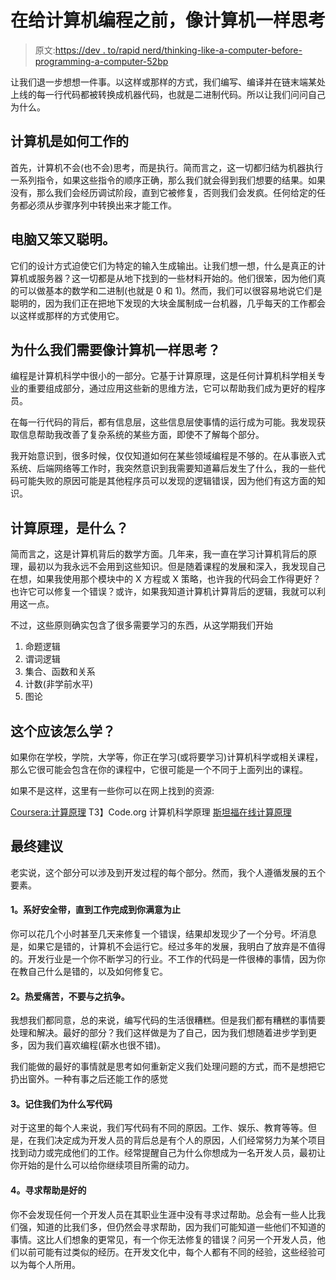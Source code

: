 # 在给计算机编程之前，像计算机一样思考

> 原文:[https://dev . to/rapid nerd/thinking-like-a-computer-before-programming-a-computer-52bp](https://dev.to/rapidnerd/thinking-like-a-computer-before-programming-a-computer-52bp)

让我们退一步想想一件事。以这样或那样的方式，我们编写、编译并在链末端某处上线的每一行代码都被转换成机器代码，也就是二进制代码。所以让我们问问自己为什么。

## 计算机是如何工作的

首先，计算机不会(也不会)思考，而是执行。简而言之，这一切都归结为机器执行一系列指令，如果这些指令的顺序正确，那么我们就会得到我们想要的结果。如果没有，那么我们会经历调试阶段，直到它被修复，否则我们会发疯。任何给定的任务都必须从步骤序列中转换出来才能工作。

## 电脑又笨又聪明。

它们的设计方式迫使它们为特定的输入生成输出。让我们想一想，什么是真正的计算机或服务器？这一切都是从地下找到的一些材料开始的。他们很笨，因为他们真的可以做基本的数学和二进制(也就是 0 和 1)。然而，我们可以很容易地说它们是聪明的，因为我们正在把地下发现的大块金属制成一台机器，几乎每天的工作都会以这样或那样的方式使用它。

## 为什么我们需要像计算机一样思考？

编程是计算机科学中很小的一部分。它基于计算原理，这是任何计算机科学相关专业的重要组成部分，通过应用这些新的思维方法，它可以帮助我们成为更好的程序员。

在每一行代码的背后，都有信息层，这些信息层使事情的运行成为可能。我发现获取信息帮助我改善了复杂系统的某些方面，即使不了解每个部分。

我开始意识到，很多时候，仅仅知道如何在某些领域编程是不够的。在从事嵌入式系统、后端网络等工作时，我突然意识到我需要知道幕后发生了什么，我的一些代码可能失败的原因可能是其他程序员可以发现的逻辑错误，因为他们有这方面的知识。

## 计算原理，是什么？

简而言之，这是计算机背后的数学方面。几年来，我一直在学习计算机背后的原理，最初以为我永远不会用到这些知识。但是随着课程的发展和深入，我发现自己在想，如果我使用那个模块中的 X 方程或 X 策略，也许我的代码会工作得更好？也许它可以修复一个错误？或许，如果我知道计算机计算背后的逻辑，我就可以利用这一点。

不过，这些原则确实包含了很多需要学习的东西，从这学期我们开始

1.  命题逻辑
2.  谓词逻辑
3.  集合、函数和关系
4.  计数(非学前水平)
5.  图论

## 这个应该怎么学？

如果你在学校，学院，大学等，你正在学习(或将要学习)计算机科学或相关课程，那么它很可能会包含在你的课程中，它很可能是一个不同于上面列出的课程。

如果不是这样，这里有一些你可以在网上找到的资源:

[Coursera:计算原理](https://www.coursera.org/learn/principles-of-computing-1)
T3】Code.org 计算机科学原理
[斯坦福在线计算原理](https://online.stanford.edu/courses/soe-ycsprincipofcomp-principles-computing)

## 最终建议

老实说，这个部分可以涉及到开发过程的每个部分。然而，我个人遵循发展的五个要素。

#### 1。系好安全带，直到工作完成到你满意为止

你可以花几个小时甚至几天来修复一个错误，结果却发现少了一个分号。坏消息是，如果它是错的，计算机不会运行它。经过多年的发展，我明白了放弃是不值得的。开发行业是一个你不断学习的行业。不工作的代码是一件很棒的事情，因为你在教自己什么是错的，以及如何修复它。

#### 2。热爱痛苦，不要与之抗争。

我想我们都同意，总的来说，编写代码的生活很糟糕。但是我们都有糟糕的事情要处理和解决。最好的部分？我们这样做是为了自己，因为我们想随着进步学到更多，因为我们喜欢编程(薪水也很不错)。

我们能做的最好的事情就是思考如何重新定义我们处理问题的方式，而不是想把它扔出窗外。一种有事之后还能工作的感觉

#### 3。记住我们为什么写代码

对于这里的每个人来说，我们写代码有不同的原因。工作、娱乐、教育等等。但是，在我们决定成为开发人员的背后总是有个人的原因，人们经常努力为某个项目找到动力或完成他们的工作。经常提醒自己为什么你想成为一名开发人员，最初让你开始的是什么可以给你继续项目所需的动力。

#### 4。寻求帮助是好的

你不会发现任何一个开发人员在其职业生涯中没有寻求过帮助。总会有一些人比我们强，知道的比我们多，但仍然会寻求帮助，因为我们可能知道一些他们不知道的事情。这比人们想象的更常见，有一个你无法修复的错误？问另一个开发人员，他们以前可能有过类似的经历。在开发文化中，每个人都有不同的经验，这些经验可以为每个人所用。
